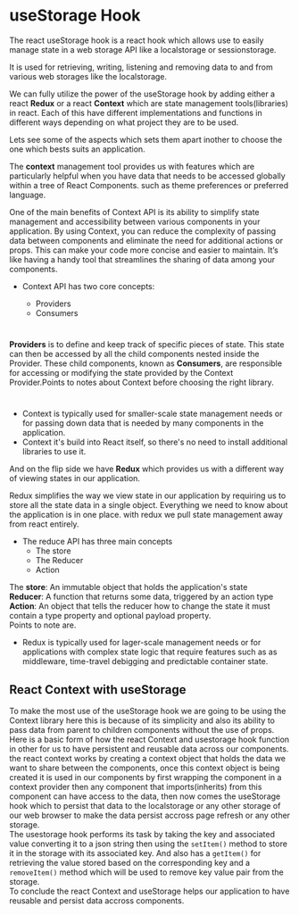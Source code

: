 
# useStorage Hook

 The react useStorage hook is a react hook which allows use to easily manage state in a web storage API like a localstorage or sessionstorage.<br>

It is used for retrieving, writing, listening and removing data to and from various web storages like the localstorage.<br>

We can fully utilize the power of the useStorage hook by adding either a react **Redux** or a react **Context** which are state management tools(libraries) in react. Each of this have different implementations and functions in different ways depending on what project they are to be used.<br>

Lets see some of the aspects which sets them apart inother to choose the one which bests suits an application.<br>

The **context** management tool provides us with features which are particularly helpful when you have data that needs to be accessed globally within a tree of React Components. such as theme preferences or preferred language.

One of the main benefits of Context API is its ability to simplify state management and accessibility between various components in your application. By using Context, you can reduce the complexity of passing data between components and eliminate the need for additional actions or props. This can make your code more concise and easier to maintain. It’s like having a handy tool that streamlines the sharing of data among your components.

* Context API has two core concepts:

   - Providers
    - Consumers
    #

**Providers** is to define and keep track of specific pieces of state. This state can then be accessed by all the child components nested inside the Provider. These child components, known as **Consumers**, are responsible for accessing or modifying the state provided by the Context Provider.Points to notes about Context before choosing the right library.<br>
# 
- Context is typically used for smaller-scale state management needs or for passing down data that is needed by many components in the application.
- Context it's build into React itself, so there's no need to install additional libraries to use it.<br>


And on the flip side we have **Redux** which provides us with a different way of viewing states in our application.<br>

 
Redux simplifies the way we view state in our application by requiring us to store all the state data in a single object. Everything we need to know about the application is in one place. with redux we pull state management away from react entirely. 

* The reduce API has three main concepts 
    - The store
    - The Reducer
    - Action

The **store**: An immutable object that holds the application's state<br>
**Reducer**: A function that returns some data, triggered by an action type<br>
**Action**: An object that tells the reducer how to change the state it must contain a type property and optional payload property.<br>
Points to note are.<br>

- Redux is typically used for lager-scale management needs or for applications with complex state logic that require features such as as middleware, time-travel debigging and predictable container state.<br>

## React Context with useStorage

To make the most use of the useStorage hook we are going to be using the Context library here this is because of its simplicity and also its ability to pass data from parent to children components without the use of props.<br>
Here is a basic form of how the react Context and usestorage hook function in other for us to have persistent and reusable data across our components.<br>
the react context works by creating a context object that holds the data we want to share between the components, once this context object is being created it is used in our components by first wrapping the component in a context provider then any component that imports(inherits) from this component can have access to the data, then now comes the useStorage hook which to persist that data to the localstorage or any other storage of our web browser to make the data persist accross page refresh or any other storage. <br>
The usestorage hook performs its task by taking the key and associated value converting it to a json string then using the ```setItem()``` method to store it in the storage with its associated key. And also has a ```getItem()``` for retrieving the value stored based on the corresponding key and a ```removeItem()``` method which will be used to remove key value pair from the storage. <br>
To conclude the react Context and useStorage helps our application to have reusable and persist data accross components.
